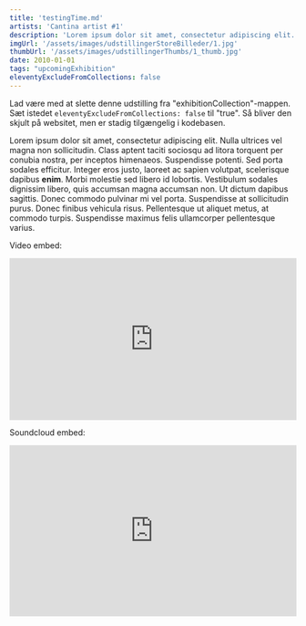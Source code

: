 ```yaml
---
title: 'testingTime.md'
artists: 'Cantina artist #1'
description: 'Lorem ipsum dolor sit amet, consectetur adipiscing elit. Nulla ultrices vel magna non sollicitudin'
imgUrl: '/assets/images/udstillingerStoreBilleder/1.jpg'
thumbUrl: '/assets/images/udstillingerThumbs/1_thumb.jpg'
date: 2010-01-01
tags: "upcomingExhibition"
eleventyExcludeFromCollections: false
---
```


Lad være med at slette denne udstilling fra "exhibitionCollection"-mappen. Sæt istedet <code>eleventyExcludeFromCollections: false</code> til "true". Så bliver den skjult på websitet, men er stadig tilgængelig i kodebasen.

Lorem ipsum dolor sit amet, consectetur adipiscing elit. Nulla ultrices vel magna non sollicitudin. Class aptent taciti sociosqu ad litora torquent per conubia nostra, per inceptos himenaeos. Suspendisse potenti. Sed porta sodales efficitur. Integer eros justo, laoreet ac sapien volutpat, scelerisque dapibus **enim**. Morbi molestie sed libero id lobortis. Vestibulum sodales dignissim libero, quis accumsan magna accumsan non. Ut dictum dapibus sagittis. Donec commodo pulvinar mi vel porta. Suspendisse at sollicitudin purus. Donec finibus vehicula risus. Pellentesque ut aliquet metus, at commodo turpis. Suspendisse maximus felis ullamcorper pellentesque varius.  

<p>Video embed:</p>
<p><div style="padding:56.25% 0 0 0;position:relative;"><iframe src="https://player.vimeo.com/video/535814873?color=000000&title=0&byline=0&portrait=0&badge=0" style="position:absolute;top:0;left:0;width:100%;height:100%;" frameborder="0" allow="autoplay; fullscreen; picture-in-picture" allowfullscreen></iframe></div><script src="https://player.vimeo.com/api/player.js"></script></p>
<p>Soundcloud embed:</p>
<p><iframe width="100%" height="300" scrolling="no" frameborder="no" allow="autoplay" src="https://w.soundcloud.com/player/?url=https%3A//api.soundcloud.com/playlists/127755258&color=%23ff5500&auto_play=false&hide_related=false&show_comments=true&show_user=true&show_reposts=false&show_teaser=true&visual=true"></iframe></p>
